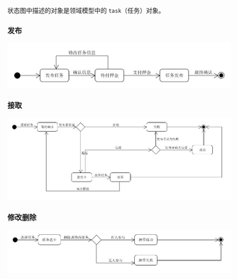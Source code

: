 状态图中描述的对象是领域模型中的 `task`（任务）对象。

### 发布

<img src="img/State Models.jpg">





### 接取

<img src="img/State Models2.jpg">



### 修改删除

<img src="img/State Models3.jpg">